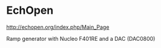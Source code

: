 # EchOpen
http://echopen.org/index.php/Main_Page

Ramp generator with Nucleo F401RE and a DAC (DAC0800)
